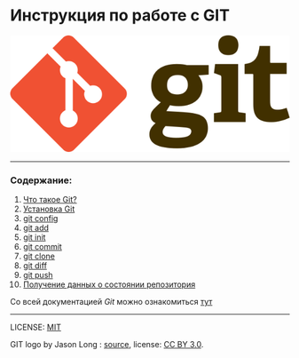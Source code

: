 # Инструкция по работе с GIT

![git-logo](./assets/Git-logo.svg.png)

---
### Содержание:
1. [Что такое Git?](./gitinfo.md)
2. [Установка Git](./gitinstal.md)
3. [git config](/gitconfig.md)
4. [git add](./add.md)
5. [git init](./gitinit.md)
6. [git commit](./gitcommit.md)
7. [git clone](./gitclone.md)
8. [git diff](./gitdiff.md)
9. [git push](./gitpush.md) 
10. [Получение данных о состоянии репозитория](./gitlog.md)

Со всей документацией *Git* можно ознакомиться [тут](https://git-scm.com/doc)


---
LICENSE: [MIT](./license.md)

GIT logo by Jason Long : [source](http://git-scm.com/downloads/logos), license: [CC BY 3.0](https://creativecommons.org/licenses/by/3.0/).